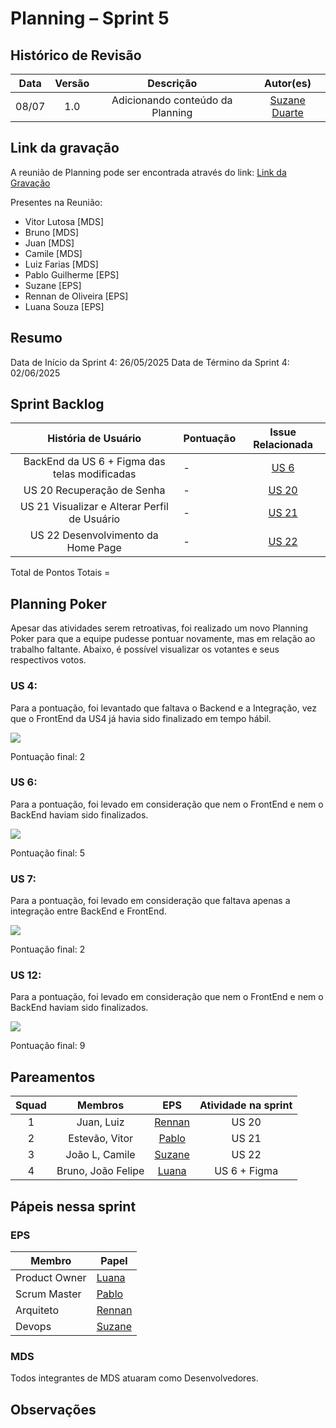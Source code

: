 # Planning – Sprint 5

## Histórico de Revisão
| Data | Versão | Descrição | Autor(es)|
|:----:|:------:|:---------:|:--------:|
| 08/07 | 1.0 | Adicionando conteúdo da Planning | [Suzane Duarte](https://github.com/suzaneaduarte)|

## Link da gravação 

A reunião de Planning pode ser encontrada através do link: [Link da Gravação](https://unbbr.sharepoint.com/sites/Time1-EPSMDS/_layouts/15/stream.aspx?id=%2Fsites%2FTime1%2DEPSMDS%2FDocumentos%20Compartilhados%2FGeneral%2FRecordings%2FReuniao%20Planning%20review%2027%5F05%2D20250527%5F201721%2DGrava%C3%A7%C3%A3o%20de%20Reuni%C3%A3o%2Emp4&referrer=StreamWebApp%2EWeb&referrerScenario=AddressBarCopied%2Eview%2Ee78c0cb2%2D17dc%2D45f5%2Da040%2D20ef0d5a572d&isDarkMode=true)

Presentes na Reunião:

- Vitor Lutosa [MDS]
- Bruno [MDS]
- Juan [MDS]
- Camile [MDS]
- Luiz Farias [MDS]
- Pablo Guilherme [EPS]
- Suzane [EPS]
- Rennan de Oliveira [EPS]
- Luana Souza [EPS]

## Resumo 

Data de Início da Sprint 4: 26/05/2025
Data de Término da Sprint 4: 02/06/2025

## Sprint Backlog

| **História de Usuário**                                                            | **Pontuação** | **Issue Relacionada**|
| :--------------------------------------------------------------------: | :------------- | :-----------: | 
| BackEnd da US 6 + Figma das telas modificadas | - |       [US 6](https://github.com/fga-eps-mds/2025.1-VaiPelaSombra-docs/issues/18)       | 
| US 20 Recuperação de Senha | - |       [US 20](https://github.com/fga-eps-mds/2025.1-VaiPelaSombra-docs/issues/47)       | 
| US 21 Visualizar e Alterar Perfil de Usuário | - |       [US 21](https://github.com/fga-eps-mds/2025.1-VaiPelaSombra-docs/issues/48)       | 
| US 22 Desenvolvimento da Home Page | - |       [US 22](https://github.com/fga-eps-mds/2025.1-VaiPelaSombra-docs/issues/49)       | 

Total de Pontos Totais = 

## Planning Poker 

Apesar das atividades serem retroativas, foi realizado um novo Planning Poker para que a equipe pudesse pontuar novamente, mas em relação ao trabalho faltante. Abaixo, é possível visualizar os votantes e seus respectivos votos. 

### US 4: 

Para a pontuação, foi levantado que faltava o Backend e a Integração, vez que o FrontEnd da US4 já havia sido finalizado em tempo hábil. 

![](../assets/pontuacaous4.png)

Pontuação final: 2

### US 6:

Para a pontuação, foi levado em consideração que nem o FrontEnd e nem o BackEnd haviam sido finalizados. 

![](../assets/pontuacaous6.png)

Pontuação final: 5

### US 7:

Para a pontuação, foi levado em consideração que faltava apenas a integração entre BackEnd e FrontEnd. 

![](../assets/pontuacaous7.png)

Pontuação final: 2

### US 12: 

Para a pontuação, foi levado em consideração que nem o FrontEnd e nem o BackEnd haviam sido finalizados. 

![](../assets/pontuacaous12.png)

Pontuação final: 9

## Pareamentos

| Squad | Membros | EPS | Atividade na sprint |
|:--------: | :-------: | :-------:| :-----:|
| 1 | Juan, Luiz  | [Rennan](https://github.com/renannOgomes) | US 20 |
| 2 | Estevão, Vitor | [Pablo](https://github.com/PabloGJBS) | US 21  |
| 3 | João L, Camile | [Suzane](https://github.com/suzaneaduarte) | US 22 |
| 4 | Bruno, João Felipe | [Luana](https://github.com/luanatorress) | US 6 + Figma |

## Pápeis nessa sprint

### EPS

Membro| Papel
------------ | --------------
Product Owner |  [Luana](https://github.com/luanatorress)
Scrum Master | [Pablo](https://github.com/PabloGJBS) 
Arquiteto | [Rennan](https://github.com/renannOgomes)
Devops | [Suzane](https://github.com/suzaneaduarte) 

### MDS

Todos integrantes de MDS atuaram como Desenvolvedores. 

## Observações